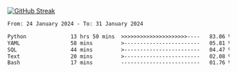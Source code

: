 [![GitHub Streak](https://streak-stats.demolab.com?user=renren-017&theme=sea&hide_border=true&background=DD272700)](https://git.io/streak-stats)

<!--START_SECTION:waka-->

```txt
From: 24 January 2024 - To: 31 January 2024

Python              13 hrs 50 mins  >>>>>>>>>>>>>>>>>>>>>----   83.06 %
YAML                58 mins         >------------------------   05.81 %
SQL                 44 mins         >------------------------   04.47 %
Text                20 mins         >------------------------   02.08 %
Bash                17 mins         -------------------------   01.76 %
```

<!--END_SECTION:waka-->

